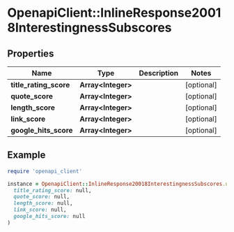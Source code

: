 # OpenapiClient::InlineResponse20018InterestingnessSubscores

## Properties

| Name | Type | Description | Notes |
| ---- | ---- | ----------- | ----- |
| **title_rating_score** | **Array&lt;Integer&gt;** |  | [optional] |
| **quote_score** | **Array&lt;Integer&gt;** |  | [optional] |
| **length_score** | **Array&lt;Integer&gt;** |  | [optional] |
| **link_score** | **Array&lt;Integer&gt;** |  | [optional] |
| **google_hits_score** | **Array&lt;Integer&gt;** |  | [optional] |

## Example

```ruby
require 'openapi_client'

instance = OpenapiClient::InlineResponse20018InterestingnessSubscores.new(
  title_rating_score: null,
  quote_score: null,
  length_score: null,
  link_score: null,
  google_hits_score: null
)
```

